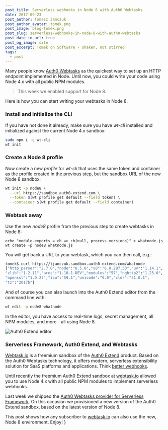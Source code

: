 ```yaml
---
post_title: Serverless webhooks in Node 8 with Auth0 Webtasks
date: 2017-09-23
post_author: Tomasz Janczuk
post_author_avatar: tomek.png
post_image: blog-tomek.png
post_slug: serverless-webhooks-in-node-8-with-auth0-webtasks
post_date_in_url: true
post_og_image: site
post_excerpt: Tomek on Software - shaken, not stirred
tags:
  - post
---
```


Many people know [Auth0 Webtasks](https://webtask.io) as the quickest way to set up an HTTP endpoint implemented in Node. Until now, you could write your code using Node 4.x with all public NPM modules. 

> This week we enabled support for Node 8.

Here is how you can start writing your webtasks in Node 8.

### Install and initialize the CLI

If you have not done it already, make sure you have *wt-cli* installed and initialized against the current Node 4.x sandbox:

```bash
sudo npm i -g wt-cli
wt init
```

### Create a Node 8 profile

Now create a new *profile* for *wt-cli* that uses the same token and container as the profile created in the previous step, but the sandbox URL of the new Node 8 sandbox: 

```bash
wt init -p node8 \
  --url https://sandbox.auth0-extend.com \
  --token $(wt profile get default --field token) \
  --container $(wt profile get default --field container)
```

### Webtask away

Use the new *node8* profile from the previous step to create webtasks in Node 8: 

```
echo "module.exports = cb => cb(null, process.versions)" > whatnode.js
wt create -p node8 whatnode.js
```

You will get back a URL to your webtask, which you can then call, e.g.:

```bash
tomek$ curl https://tjanczuk.sandbox.auth0-extend.com/whatnode
{"http_parser":"2.7.0","node":"8.5.0","v8":"6.0.287.53","uv":"1.14.1",
"zlib":"1.2.11","ares":"1.10.1-DEV","modules":"57","nghttp2":"1.25.0",
"openssl":"1.0.2l","icu":"59.1","unicode":"9.0","cldr":"31.0.1",
"tz":"2017b"}
```

And of course you can also launch into the Auth0 Extend editor from the command line with:

```bash
wt edit -p node8 whatnode
```

In the editor, you have access to real-time logs, secret management, all NPM modules, and more - all using Node 8.

<img src="/assets/images/blog/tomek_blog/2017-09-23/0.png" class="tj-img-diagram-100" alt="Auth0 Extend editor">

### Serverless Framework, Auth0 Extend, and Webtasks

[Webtask.io](https://webtask.io) is a freemium sandbox of the [Auth0 Extend](https://goextend.io) product. Based on the Auth0 Webtasks technology, it offers modern, serverless extensibility solution  for SaaS platforms and applications. Think [better webhooks](https://auth0.com/blog/why-is-serverless-extensibility-better-than-webhooks/).

Until recently the freemium Auth0 Extend sandbox at [webtask.io](https://webtask.io) allowed you to use Node 4.x with all public NPM modules to implement serverless webhooks. 

Last week we shipped the [Auth0 Webtasks provider for Serverless Framework](https://auth0.com/blog/serverless-framework-and-auth0-webtasks-hop-on-the-bullet-train/). On this occasion we provisioned a new version of the Auth0 Extend sandbox, based on the latest version of Node 8. 

This post shows how any subscriber to [webtask.io](https://webtask.io) can also use the new, Node 8 environment. Enjoy!
}